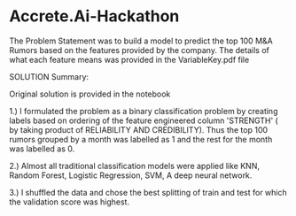 # Accrete.Ai-Hackathon

The Problem Statement was to build a model to predict the top 100 M&A Rumors based on the features provided by the company.
The details of what each feature means was provided in the VariableKey.pdf file

SOLUTION Summary: 

Original solution is provided in the notebook

 1.) I formulated the problem as a binary classification problem by creating labels based on ordering of the feature engineered column 'STRENGTH' ( by taking product of RELIABILITY AND CREDIBILITY). Thus the top 100 rumors grouped by a month was labelled as 1 and the rest for the month was labelled as 0.

 2.) Almost all traditional classification models were applied like KNN, Random Forest, Logistic Regression, SVM, A deep neural network.

 3.) I shuffled the data and chose the best splitting of train and test for which the validation score was highest.
